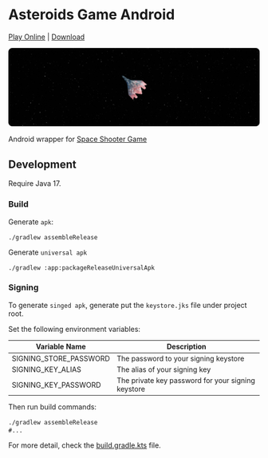 # Asteroids Game Android

[Play Online](https://mawngo.github.io/space-shooter-game/) | [Download](https://github.com/mawngo/space-shooter-game-android/releases/latest)

![](image.png)

Android wrapper for [Space Shooter Game](https://github.com/mawngo/space-shooter-game)

## Development

Require Java 17.

### Build

Generate `apk`:

```shell
./gradlew assembleRelease
```

Generate `universal apk`

```shell
./gradlew :app:packageReleaseUniversalApk
```

### Signing

To generate `singed apk`, generate put the `keystore.jks` file under project root.

Set the following environment variables:

| Variable Name          | Description                                        |
|------------------------|----------------------------------------------------|
| SIGNING_STORE_PASSWORD | The password to your signing keystore              |
| SIGNING_KEY_ALIAS      | The alias of your signing key                      |
| SIGNING_KEY_PASSWORD   | The private key password for your signing keystore |

Then run build commands:

```shell
./gradlew assembleRelease
#...
```

For more detail, check the [build.gradle.kts](app/build.gradle.kts) file.